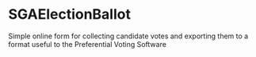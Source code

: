 # SGAElectionBallot
Simple online form for collecting candidate votes and exporting them to a format useful to the Preferential Voting Software
